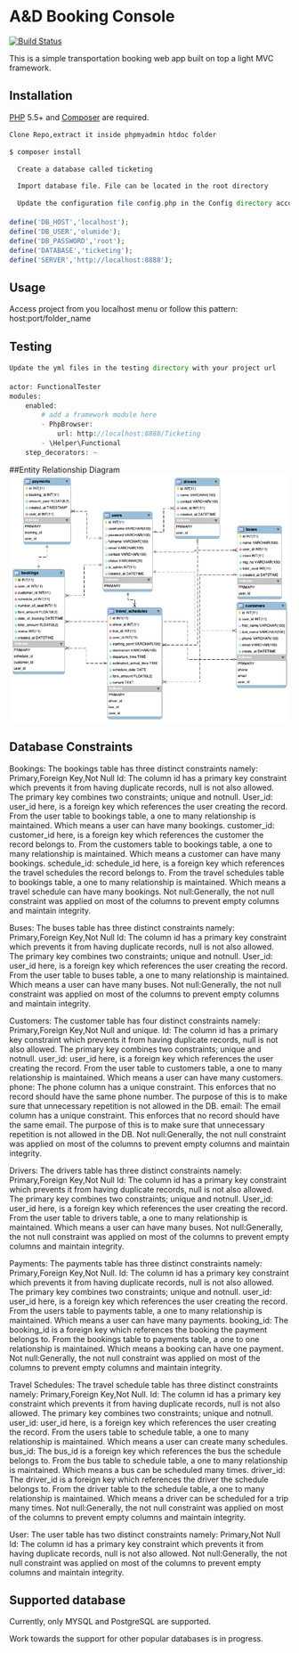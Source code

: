 # A&D Booking Console

[![Build Status](https://travis-ci.org/andela-kerinoso/potato-orm.svg)](https://travis-ci.org/andela-kerinoso/potato-orm)


This is a simple transportation booking web app built on top a light MVC framework.

## Installation

[PHP](https://php.net) 5.5+ and [Composer](https://getcomposer.org) are required.


``` bash
Clone Repo,extract it inside phpmyadmin htdoc folder
```

``` bash
$ composer install
```

``` bash
  Create a database called ticketing
```

``` bash
  Import database file. File can be located in the root directory
```

``` php
  Update the configuration file config.php in the Config directory accordingly

define('DB_HOST','localhost');
define('DB_USER','olumide');
define('DB_PASSWORD','root');
define('DATABASE','ticketing');
define('SERVER','http://localhost:8888');
```

## Usage
Access project from you localhost menu or follow this pattern:
host:port/folder_name

## Testing


``` php
Update the yml files in the testing directory with your project url

actor: FunctionalTester
modules:
    enabled:
        # add a framework module here
        - PhpBrowser:
            url: http://localhost:8888/Ticketing
        - \Helper\Functional
    step_decorators: ~   
```
##Entity Relationship Diagram
![alt text](https://github.com/olaseyo/AB/blob/main/ticketing.png?raw=true)

## Database Constraints

 
Bookings: The bookings table has three distinct constraints namely: Primary,Foreign Key,Not Null
Id: The column id has a primary key constraint which prevents it from having duplicate records, null is not also allowed.
          The primary key combines two constraints; unique and notnull.
User_id: user_id here, is a foreign key which references the user creating the record. From the user table to bookings table, a one to many relationship is maintained. Which means a user can have many bookings.
customer_id: customer_id here, is a foreign key which references the customer  the record belongs to. From the customers table to bookings table, a one to many relationship is maintained. Which means a customer can have many bookings.
schedule_id: schedule_id here, is a foreign key which references the travel schedules  the record belongs to. From the travel schedules table to bookings table, a one to many relationship is maintained. Which means a travel schedule can have many bookings.
Not null:Generally, the not null constraint was applied on most of the columns to prevent empty columns and maintain integrity.

Buses: The buses table has three distinct constraints namely: Primary,Foreign Key,Not Null
Id: The column id has a primary key constraint which prevents it from having duplicate records, null is not also allowed.
          The primary key combines two constraints; unique and notnull.
User_id: user_id here, is a foreign key which references the user creating the record. From the user table to buses table, a one to many relationship is maintained. Which means a user can have many buses.
Not null:Generally, the not null constraint was applied on most of the columns to prevent empty columns and maintain integrity.


Customers: The customer table has four distinct constraints namely: Primary,Foreign Key,Not Null and unique.
Id: The column id has a primary key constraint which prevents it from having duplicate records, null is not also allowed.
          The primary key combines two constraints; unique and notnull.
user_id: user_id here, is a foreign key which references the user creating the record. From the user table to customers table, a one to many relationship is maintained. Which means a user can have many customers.
phone: The phone column has a unique constraint. This enforces that no record should have the same phone number. The purpose of this is to make sure that unnecessary repetition is not allowed in the DB.
email: The email column has a unique constraint. This enforces that no record should have the same email. The purpose of this is to make sure that unnecessary repetition is not allowed in the DB.
Not null:Generally, the not null constraint was applied on most of the columns to prevent empty columns and maintain integrity.


Drivers: The drivers table has three distinct constraints namely: Primary,Foreign Key,Not Null
Id: The column id has a primary key constraint which prevents it from having duplicate records, null is not also allowed.
          The primary key combines two constraints; unique and notnull.
User_id: user_id here, is a foreign key which references the user creating the record. From the user table to drivers table, a one to many relationship is maintained. Which means a user can have many buses.
Not null:Generally, the not null constraint was applied on most of the columns to prevent empty columns and maintain integrity.

Payments: The payments table has three distinct constraints namely: Primary,Foreign Key,Not Null.
Id: The column id has a primary key constraint which prevents it from having duplicate records, null is not also allowed.
          The primary key combines two constraints; unique and notnull.
user_id: user_id here, is a foreign key which references the user creating the record. From the users table to payments table, a one to many relationship is maintained. Which means a user can have many payments.
booking_id: The booking_id is a foreign key which references the booking  the payment belongs to. From the bookings table to payments table, a one to one relationship is maintained. Which means a booking can have one payment.
Not null:Generally, the not null constraint was applied on most of the columns to prevent empty columns and maintain integrity.

Travel Schedules: The travel schedule table has three distinct constraints namely: Primary,Foreign Key,Not Null.
Id: The column id has a primary key constraint which prevents it from having duplicate records, null is not also allowed.
          The primary key combines two constraints; unique and notnull.
user_id: user_id here, is a foreign key which references the user creating the record. From the users table to schedule table, a one to many relationship is maintained. Which means a user can create many schedules.
bus_id: The bus_id is a foreign key which references the bus the schedule belongs to. From the bus table to schedule table, a one to many relationship is maintained. Which means a bus can be scheduled many times.
driver_id: The driver_id is a foreign key which references the driver the schedule belongs to. From the driver table to the schedule table, a one to many relationship is maintained. Which means a driver can be scheduled for a trip many times.
Not null:Generally, the not null constraint was applied on most of the columns to prevent empty columns and maintain integrity.

User: The user table has two distinct constraints namely: Primary,Not Null
Id: The column id has a primary key constraint which prevents it from having duplicate records, null is not also allowed.
Not null:Generally, the not null constraint was applied on most of the columns to prevent empty columns and maintain integrity.






## Supported database

Currently, only MYSQL and PostgreSQL are supported.

Work towards the support for other popular databases is in progress.
